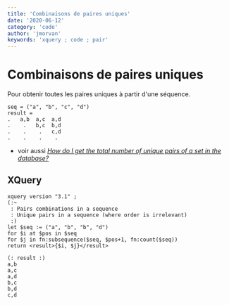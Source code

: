 ```yaml
---
title: 'Combinaisons de paires uniques'
date: '2020-06-12'
category: 'code'
author: 'jmorvan'
keywords: 'xquery ; code ; pair'
---
```


# Combinaisons de paires uniques
Pour obtenir toutes les paires uniques à partir d'une séquence.

```shell
seq = ("a", "b", "c", "d")
result = 
.   a,b  a,c  a,d
.    .   b,c  b,d
.    .    .   c,d
.    .    .    .
```

- voir aussi [*How do I get the total number of unique pairs of a set in the database?*](https://stackoverflow.com/questions/18859430/how-do-i-get-the-total-number-of-unique-pairs-of-a-set-in-the-database)

## XQuery

```xquery
xquery version "3.1" ;
(:~
 : Pairs combinations in a sequence
 : Unique pairs in a sequence (where order is irrelevant)
 :)
let $seq := ("a", "b", "b", "d")
for $i at $pos in $seq
for $j in fn:subsequence($seq, $pos+1, fn:count($seq))
return <result>{$i, $j}</result>

(: result :)
a,b
a,c
a,d
b,c
b,d
c,d
```


